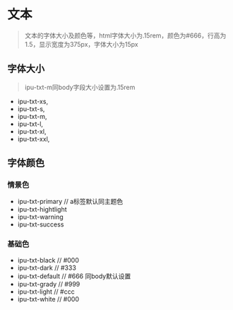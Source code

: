 # 文本
> 文本的字体大小及颜色等，html字体大小为.15rem，颜色为#666，行高为1.5，显示宽度为375px，字体大小为15px

## 字体大小
> ipu-txt-m同body字段大小设置为.15rem
- ipu-txt-xs,
- ipu-txt-s, 
- ipu-txt-m, 
- ipu-txt-l, 
- ipu-txt-xl, 
- ipu-txt-xxl,
    
## 字体颜色
### 情景色
- ipu-txt-primary   // a标签默认同主题色
- ipu-txt-hightlight
- ipu-txt-warning
- ipu-txt-success

### 基础色
- ipu-txt-black     // #000
- ipu-txt-dark      // #333
- ipu-txt-default // #666 同body默认设置
- ipu-txt-grady     // #999
- ipu-txt-light     // #ccc
- ipu-txt-white   // #000




